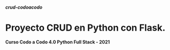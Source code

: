 #### _crud-codoacodo_
# Proyecto CRUD en Python con Flask. 
**Curso Codo a Codo 4.0 Python Full Stack - 2021**
